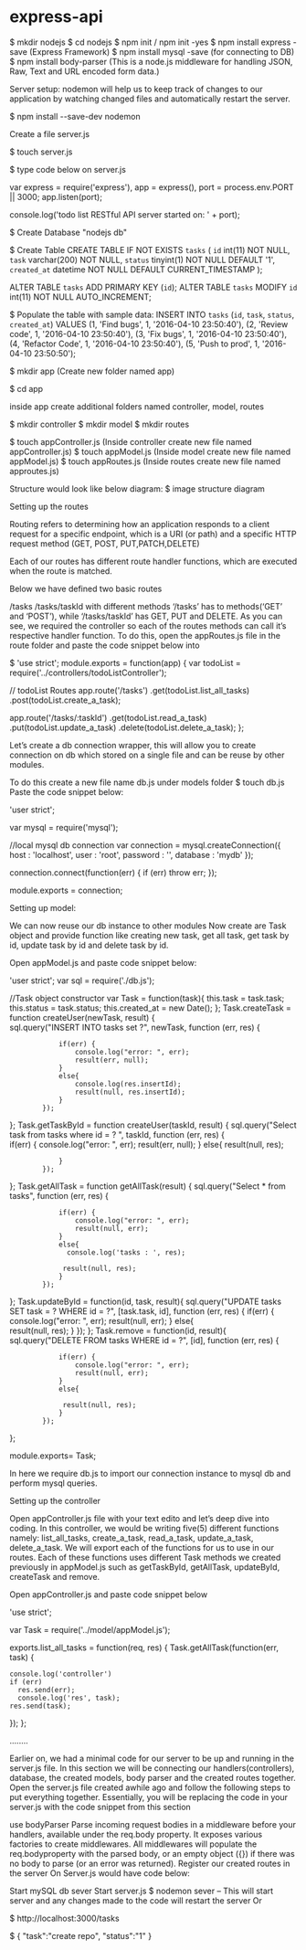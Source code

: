 # express-api
$ mkdir nodejs
$ cd nodejs
$ npm init / npm init -yes
$ npm install express -save (Express Framework)
$ npm install mysql -save (for connecting to DB)
$ npm install body-parser (This is a node.js middleware for handling JSON, Raw, Text and URL encoded form data.)

Server setup:
nodemon will help us to keep track of changes to our application by watching changed files and automatically restart the server.

$ npm install --save-dev nodemon

Create a file server.js

$ touch server.js

$ type code below on server.js

var express = require('express'),
app = express(),
port = process.env.PORT || 3000;
app.listen(port);

console.log('todo list RESTful API server started on: ' + port);

$ Create Database "nodejs db"

$ Create Table
CREATE TABLE IF NOT EXISTS `tasks` (
  `id` int(11) NOT NULL,
  `task` varchar(200) NOT NULL,
  `status` tinyint(1) NOT NULL DEFAULT '1',
  `created_at` datetime NOT NULL DEFAULT CURRENT_TIMESTAMP
);
 
ALTER TABLE `tasks` ADD PRIMARY KEY (`id`);
ALTER TABLE `tasks` MODIFY `id` int(11) NOT NULL AUTO_INCREMENT;

$ Populate the table with sample data:
INSERT INTO `tasks` (`id`, `task`, `status`, `created_at`) VALUES
(1, 'Find bugs', 1, '2016-04-10 23:50:40'),
(2, 'Review code', 1, '2016-04-10 23:50:40'),
(3, 'Fix bugs', 1, '2016-04-10 23:50:40'),
(4, 'Refactor Code', 1, '2016-04-10 23:50:40'),
(5, 'Push to prod', 1, '2016-04-10 23:50:50');

$ mkdir app (Create new folder named app)

$ cd app

inside app create additional folders named controller, model, routes

$ mkdir controller 
$ mkdir model
$ mkdir routes

$ touch appController.js (Inside controller create new file named appController.js)
$ touch appModel.js (Inside model create new file named appModel.js)
$ touch appRoutes.js (Inside routes create new file named approutes.js)

Structure would look like below diagram:
$ image structure diagram

Setting up the routes

Routing refers to determining how an application responds to a client request for a specific endpoint, which is a URI (or path) and a specific HTTP request method (GET, POST, PUT,PATCH,DELETE)

Each of our routes has different route handler functions, which are executed when the route is matched.

Below we have defined two basic routes

/tasks
/tasks/taskId
with different methods
‘/tasks’ has to methods(‘GET’ and ‘POST’), while ‘/tasks/taskId’ has GET, PUT and DELETE.
As you can see, we required the controller so each of the routes methods can call it’s respective handler function.
To do this, open the appRoutes.js file in the route folder and paste the code snippet below into

$ 
'use strict';
module.exports = function(app) {
  var todoList = require('../controllers/todoListController');

  // todoList Routes
  app.route('/tasks')
    .get(todoList.list_all_tasks)
    .post(todoList.create_a_task);
   
   app.route('/tasks/:taskId')
    .get(todoList.read_a_task)
    .put(todoList.update_a_task)
    .delete(todoList.delete_a_task);
    };

Let’s create a db connection wrapper, this will allow you to create connection on db which stored on a single file and can be reuse by other modules.

To do this create a new file name db.js under models folder
$ touch db.js
Paste the code snippet below:

'user strict';

var mysql = require('mysql');

//local mysql db connection
var connection = mysql.createConnection({
    host     : 'localhost',
    user     : 'root',
    password : '',
    database : 'mydb'
});

connection.connect(function(err) {
    if (err) throw err;
});

module.exports = connection;


Setting up model:

We can now reuse our db instance to other modules
Now create are Task object and provide function like creating new task, get all task, get task by id, update task by id and delete task by id.

Open appModel.js and paste code snippet below:

'user strict';
var sql = require('./db.js');

//Task object constructor
var Task = function(task){
    this.task = task.task;
    this.status = task.status;
    this.created_at = new Date();
};
Task.createTask = function createUser(newTask, result) {    
        sql.query("INSERT INTO tasks set ?", newTask, function (err, res) {
                
                if(err) {
                    console.log("error: ", err);
                    result(err, null);
                }
                else{
                    console.log(res.insertId);
                    result(null, res.insertId);
                }
            });           
};
Task.getTaskById = function createUser(taskId, result) {
        sql.query("Select task from tasks where id = ? ", taskId, function (err, res) {             
                if(err) {
                    console.log("error: ", err);
                    result(err, null);
                }
                else{
                    result(null, res);
              
                }
            });   
};
Task.getAllTask = function getAllTask(result) {
        sql.query("Select * from tasks", function (err, res) {

                if(err) {
                    console.log("error: ", err);
                    result(null, err);
                }
                else{
                  console.log('tasks : ', res);  

                 result(null, res);
                }
            });   
};
Task.updateById = function(id, task, result){
  sql.query("UPDATE tasks SET task = ? WHERE id = ?", [task.task, id], function (err, res) {
          if(err) {
              console.log("error: ", err);
                result(null, err);
             }
           else{   
             result(null, res);
                }
            }); 
};
Task.remove = function(id, result){
     sql.query("DELETE FROM tasks WHERE id = ?", [id], function (err, res) {

                if(err) {
                    console.log("error: ", err);
                    result(null, err);
                }
                else{
               
                 result(null, res);
                }
            }); 
};

module.exports= Task;

In here we require db.js to import our connection instance to mysql db and perform mysql queries.

Setting up the controller

Open appController.js file with your text edito and let’s deep dive into coding.
In this controller, we would be writing five(5) different functions namely: list_all_tasks, create_a_task, read_a_task, update_a_task, delete_a_task. We will export each of the functions for us to use in our routes.
Each of these functions uses different Task methods we created previously in appModel.js such as getTaskById, getAllTask, updateById, createTask and remove.

Open appController.js and paste code snippet below

'use strict';

var Task = require('../model/appModel.js');

exports.list_all_tasks = function(req, res) {
  Task.getAllTask(function(err, task) {

    console.log('controller')
    if (err)
      res.send(err);
      console.log('res', task);
    res.send(task);
  });
};

........

Earlier on, we had a minimal code for our server to be up and running in the server.js file.
In this section we will be connecting our handlers(controllers), database, the created models, body parser and the created routes together.
Open the server.js file created awhile ago and follow the following steps to put everything together.
Essentially, you will be replacing the code in your server.js with the code snippet from this section

use bodyParser Parse incoming request bodies in a middleware before your handlers, available under the req.body property.
It exposes various factories to create middlewares. All middlewares will populate the req.bodyproperty with the parsed body, or an empty object ({}) if there was no body to parse (or an error was returned).
Register our created routes in the server
On Server.js would have code below:

Start mySQL db sever
Start server.js
$ nodemon sever
–	This will start server and any changes made to the code will restart the server
Or

$ http://localhost:3000/tasks

$ {
"task":"create repo",
"status":"1"
}
